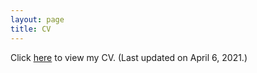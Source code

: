 ```yaml
---
layout: page
title: CV
---
```


Click <a href="https://drive.google.com/file/d/1Vs-grh0WhGkK_QPiQi8nxOSAMjzpd09Z/view?usp=sharing" target="_blank">here</a> to view my CV. (Last updated on April 6, 2021.) 
